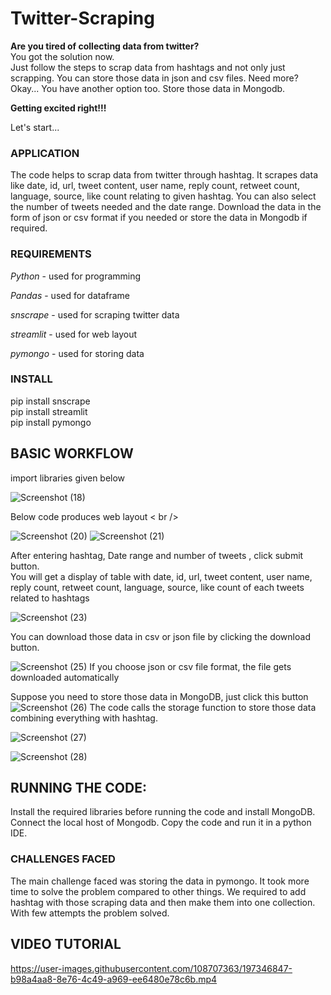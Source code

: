 # Twitter-Scraping
**Are you tired of collecting data from twitter?** <br />
You got the solution now. <br />
Just follow the steps to scrap data from hashtags and not only just scrapping. You can store those data in json and csv files. Need more? Okay... You have another option too. Store those data in Mongodb. 

**Getting excited right!!!**

Let's start...

### APPLICATION

The code helps to scrap data from twitter through hashtag. It scrapes data like date, id, url, tweet content, user name, reply count, retweet count, language, source, like count relating to given hashtag. You can also select the number of tweets needed and the date range. Download the data in the form of json or csv format if you needed or store the data in Mongodb if required.

### REQUIREMENTS

*Python* - used for programming

*Pandas* - used for dataframe

*snscrape* - used for scraping twitter data

*streamlit* - used for web layout

*pymongo* - used for storing data

### INSTALL

pip install snscrape <br />
pip install streamlit <br />
pip install pymongo <br />

## BASIC WORKFLOW
import libraries given below <br />

![Screenshot (18)](https://user-images.githubusercontent.com/108707363/197338512-fa9279d3-b663-4640-a141-8fe8b56dc568.png)

Below code produces web layout < br />

![Screenshot (20)](https://user-images.githubusercontent.com/108707363/197338704-c8ff09c9-c71b-4cc0-a225-1d70a48749fd.png)
![Screenshot (21)](https://user-images.githubusercontent.com/108707363/197338843-f5ff4a68-a952-4b48-9f50-a5958ee1065f.png)

After entering hashtag, Date range and number of tweets , click submit button. <br />
You will get a display of table with date, id, url, tweet content, user name, reply count, retweet count, language, source, like count of each tweets related to hashtags

![Screenshot (23)](https://user-images.githubusercontent.com/108707363/197339288-c805eab3-e0d0-42d1-9935-379773380b79.png)

You can download those data in csv or json file by clicking the download button.

![Screenshot (25)](https://user-images.githubusercontent.com/108707363/197339557-1d222347-99a7-4d2c-9deb-7f27d6f11001.png)
 If you choose json or csv file format, the file gets downloaded automatically

Suppose you need to store those data in MongoDB, just click this button <br />
![Screenshot (26)](https://user-images.githubusercontent.com/108707363/197339757-b5dc7d81-bc29-40ab-aab4-c828c6120d3f.png)
The code calls the storage function to store those data combining everything with hashtag.<br />

![Screenshot (27)](https://user-images.githubusercontent.com/108707363/197340014-1bce7f9f-eb15-42eb-b671-f6feff1feca0.png)

![Screenshot (28)](https://user-images.githubusercontent.com/108707363/197340075-0c9f1a87-5c19-4d6f-9037-8d9d6c868ab9.png)

## RUNNING THE CODE:
Install the required libraries before running the code and install MongoDB. Connect the local host of Mongodb. Copy the code and run it in a python IDE.

### CHALLENGES FACED

The main challenge faced was storing the data in pymongo. It took more time to solve the problem compared to other things. We required to add hashtag with those scraping data and then make them into one collection. With few attempts the problem solved.

## VIDEO TUTORIAL


https://user-images.githubusercontent.com/108707363/197346847-b98a4aa8-8e76-4c49-a969-ee6480e78c6b.mp4

